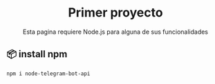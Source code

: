 <h1 align="center">Primer proyecto</h1>

<div align="center"> Esta pagina requiere Node.js para alguna de sus funcionalidades</div>


## 📦 install npm

```sh
npm i node-telegram-bot-api
```